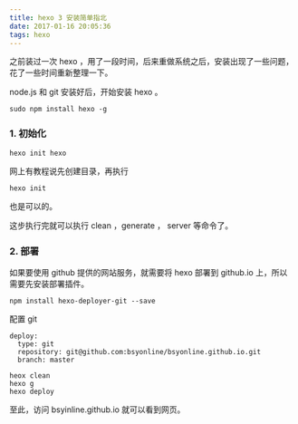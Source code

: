 ```yaml
---
title: hexo 3 安装简单指北
date: 2017-01-16 20:05:36
tags: hexo
---
```


之前装过一次 hexo ，用了一段时间，后来重做系统之后，安装出现了一些问题，花了一些时间重新整理一下。

<!-- more -->

node.js 和 git 安装好后，开始安装 hexo 。

```shell
sudo npm install hexo -g
```

### 1. 初始化

```shell
hexo init hexo
```
网上有教程说先创建目录，再执行
```
hexo init
```
也是可以的。

这步执行完就可以执行 clean ，generate ， server 等命令了。

### 2. 部署
如果要使用 github 提供的网站服务，就需要将 hexo 部署到 github.io 上，所以需要先安装部署插件。

```shell
npm install hexo-deployer-git --save
```
配置 git
```
deploy:
  type: git
  repository: git@github.com:bsyonline/bsyonline.github.io.git
  branch: master
```

```shell
heox clean
hexo g
hexo deploy
```
至此，访问 bsyinline.github.io 就可以看到网页。
